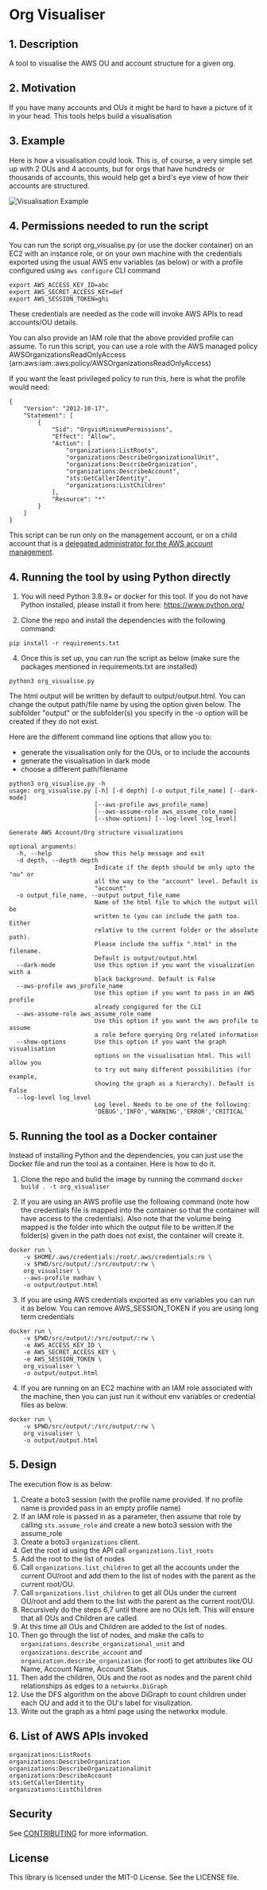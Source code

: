 # Org Visualiser

## __1. Description__
A tool to visualise the AWS OU and account structure for a given org.

## __2. Motivation__
If you have many accounts and OUs it might be hard to have a picture of it in your head. This tools helps build a visualisation

## __3. Example__
Here is how a visualisation could look. This is, of course, a very simple set up with 2 OUs and 4 accounts, but for orgs that have hundreds or thousands of accounts, this would help get a bird's eye view of how their accounts are structured.

![Visualisation Example](OrgStructureExample.png)

## __4. Permissions needed to run the script__

You can run the script org_visualise.py (or use the docker container) on an EC2 with an instance role, or on your own machine with the credentials exported using the usual AWS env variables (as below) or with a profile configured using `aws configure` CLI command

```
export AWS_ACCESS_KEY_ID=abc
export AWS_SECRET_ACCESS_KEY=def
export AWS_SESSION_TOKEN=ghi
```

These credentials are needed as the code will invoke AWS APIs to read accounts/OU details.

You can also provide an IAM role that the above provided profile can assume. To run this script, you can use a role with the AWS managed policy AWSOrganizationsReadOnlyAccess (arn:aws:iam::aws:policy/AWSOrganizationsReadOnlyAccess)

If you want the least privileged policy to run this, here is what the profile would need:

```
{
    "Version": "2012-10-17",
    "Statement": [
        {
            "Sid": "OrgvisMinimumPermissions",
            "Effect": "Allow",
            "Action": [
                "organizations:ListRoots",
                "organizations:DescribeOrganizationalUnit",
                "organizations:DescribeOrganization",
                "organizations:DescribeAccount",
                "sts:GetCallerIdentity",
                "organizations:ListChildren"
            ],
            "Resource": "*"
        }
    ]
}
```

This script can be run only on the management account, or on a child account that is a [delegated administrator for the AWS account management](https://docs.aws.amazon.com/accounts/latest/reference/using-orgs-delegated-admin.html).

## __4. Running the tool by using Python directly__

1. You will need Python 3.8.9+ or docker for this tool. If you do not have Python installed, please install it from here:
https://www.python.org/

2. Clone the repo and install the dependencies with the following command:
```
pip install -r requirements.txt
```

4. Once this is set up, you can run the script as below (make sure the packages mentioned in requirements.txt are installed)

```
python3 org_visualise.py
```

The html output will be written by default to output/output.html. You can change the output path/file name by using the option given below. The subfolder "output" or the subfolder(s) you specify in the -o option will be created if they do not exist.

Here are the different command line options that allow you to:
- generate the visualisation only for the OUs, or to include the accounts
- generate the visualisation in dark mode
- choose a different path/filename

```
python3 org_visualise.py -h
usage: org_visualise.py [-h] [-d depth] [-o output_file_name] [--dark-mode]
                        [--aws-profile aws_profile_name]
                        [--aws-assume-role aws_assume_role_name]
                        [--show-options] [--log-level log_level]

Generate AWS Account/Org structure visualizations

optional arguments:
  -h, --help            show this help message and exit
  -d depth, --depth depth
                        Indicate if the depth should be only upto the "ou" or
                        all the way to the "account" level. Default is
                        "account"
  -o output_file_name, --output output_file_name
                        Name of the html file to which the output will be
                        written to (you can include the path too. Either
                        relative to the current folder or the absolute path).
                        Please include the suffix ".html" in the filename.
                        Default is output/output.html
  --dark-mode           Use this option if you want the visualization with a
                        black background. Default is False
  --aws-profile aws_profile_name
                        Use this option if you want to pass in an AWS profile
                        already congigured for the CLI
  --aws-assume-role aws_assume_role_name
                        Use this option if you want the aws profile to assume
                        a role before querying Org related information
  --show-options        Use this option if you want the graph visualisation
                        options on the visualisation html. This will allow you
                        to try out many different possibilities (for example,
                        showing the graph as a hierarchy). Default is False
  --log-level log_level
                        Log level. Needs to be one of the following:
                        'DEBUG','INFO','WARNING','ERROR','CRITICAL'
```

## __5. Running the tool as a Docker container__

Instead of installing Python and the dependencies, you can just use the Docker file and run the tool as a container. Here is how to do it.

1. Clone the repo and bulid the image by running the command `docker build . -t org_visualiser`

2. If you are using an AWS profile use the following command (note how the credentials file is mapped into the container so that the container will have access to the credentials). Also note that the volume being mapped is the folder into which the output file to be written.If the folder(s) given in the path does not exist, the container will create it.

```
docker run \
    -v $HOME/.aws/credentials:/root/.aws/credentials:ro \
    -v $PWD/src/output/:/src/output/:rw \
    org_visualiser \
    --aws-profile madhav \
    -o output/output.html
```

3. If you are using AWS credentials exported as env variables you can run it as below. You can remove AWS_SESSION_TOKEN if you are using long term credentials

```
docker run \
    -v $PWD/src/output/:/src/output/:rw \
    -e AWS_ACCESS_KEY_ID \
    -e AWS_SECRET_ACCESS_KEY \
    -e AWS_SESSION_TOKEN \
    org_visualiser \
    -o output/output.html
```

4. If you are running on an EC2 machine with an IAM role associated with the machine, then you can just run it without env variables or credential files as below.

```
docker run \
    -v $PWD/src/output/:/src/output/:rw \
    org_visualiser \
    -o output/output.html
```

## __5. Design__
The execution flow is as below:
  1. Create a boto3 session (with the profile name provided. If no profile name is provided pass in an empty profile name)
  2. If an IAM role is passed in as a parameter, then assume that role by calling `sts.assume_role` and create a new boto3 session with the assume_role
  3. Create a boto3 `organizations` client.
  4. Get the root id using the API call `organizations.list_roots`
  5. Add the root to the list of nodes
  6. Call `organizations.list_children` to get all the accounts under the current OU/root and add them to the list of nodes with the parent as the current root/OU.
  7. Call `organizations.list_children` to get all OUs under the current OU/root and add them to the list  with the parent as the current root/OU.
  8. Recursively do the steps 6,7 until there are no OUs left. This will ensure that all OUs and Children are called.
  9. At this time all OUs and Children are added to the list of nodes.
  10. Then go through the list of nodes, and make the calls to `organizations.describe_organizational_unit` and `organizations.describe_account` and `organization.describe_organization` (for root) to get attributes like OU Name, Account Name, Account Status.
  11. Then add the children, OUs and the root as nodes and the parent child relationships as edges to a `networkx.DiGraph`
  12. Use the DFS algorithm on the above DiGraph to count children under each OU and add it to the OU's label for visulization.
  13. Write out the graph as a html page using the networkx module.

## __6. List of AWS APIs invoked__

```
organizations:ListRoots  
organizations:DescribeOrganization  
organizations:DescribeOrganizationalUnit  
organizations:DescribeAccount  
sts:GetCallerIdentity  
organizations:ListChildren  
```

## __Security__

See [CONTRIBUTING](CONTRIBUTING.md#security-issue-notifications) for more information.

## __License__

This library is licensed under the MIT-0 License. See the LICENSE file.

